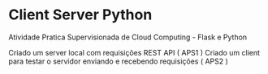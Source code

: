 # Client Server Python

Atividade Pratica Supervisionada de Cloud Computing - Flask e Python

Criado um server local com requisições REST API ( APS1 )
Criado um client para testar o servidor enviando e recebendo requisições ( APS2 )
